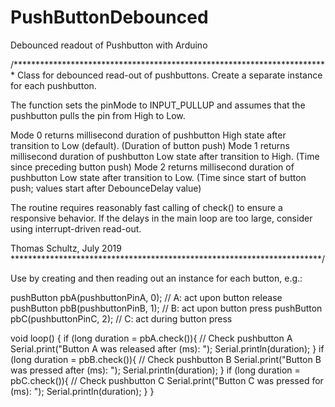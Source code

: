 # PushButtonDebounced
Debounced readout of Pushbutton with Arduino

/************************************************************************
Class for debounced read-out of pushbuttons. 
Create a separate instance for each pushbutton.

The function sets the pinMode to INPUT_PULLUP and assumes that the 
pushbutton pulls the pin from High to Low. 

Mode 0 returns millisecond duration of pushbutton High state after transition to Low (default).
       (Duration of button push)
Mode 1 returns millisecond duration of pushbutton Low state after transition to High.
       (Time since preceding button push)
Mode 2 returns millisecond duration of pushbutton Low state after transition to Low.
       (Time since start of button push; values start after DebounceDelay value)

The routine requires reasonably fast calling of check() to ensure a responsive behavior. If the delays in the main loop are too large, consider using interrupt-driven read-out.

Thomas Schultz, July 2019
***********************************************************************/

Use by creating and then reading out an instance for each button, e.g.:

pushButton pbA(pushbuttonPinA, 0);    // A: act upon button release
pushButton pbB(pushbuttonPinB, 1);    // B: act upon button press
pushButton pbC(pushbuttonPinC, 2);    // C: act during button press

void loop()
{  if (long duration = pbA.check()){   // Check pushbutton A
    Serial.print("Button A was released after (ms): ");
    Serial.println(duration);  }
  if (long duration = pbB.check()){   // Check pushbutton B
    Serial.print("Button B was pressed after (ms): ");
    Serial.println(duration);  }
  if (long duration = pbC.check()){   // Check pushbutton C
    Serial.print("Button C was pressed for (ms): ");
    Serial.println(duration);  }
}
